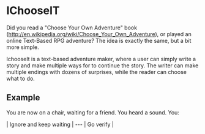 # IChooseIT

Did you read a "Choose Your Own Adventure" book (http://en.wikipedia.org/wiki/Choose_Your_Own_Adventure), or played an online Text-Based RPG adventure? The idea is exactly the same, but a bit more simple.

IchooseIt is a text-based adventure maker, where a user can simply write a story and make multiple ways for to continue the story. The writer can make multiple endings with dozens of surprises, while the reader can choose what to do.

## Example

You are now on a chair, waiting for a friend. You heard a sound. You:

| Ignore and keep waiting |   ---  | Go verify |
